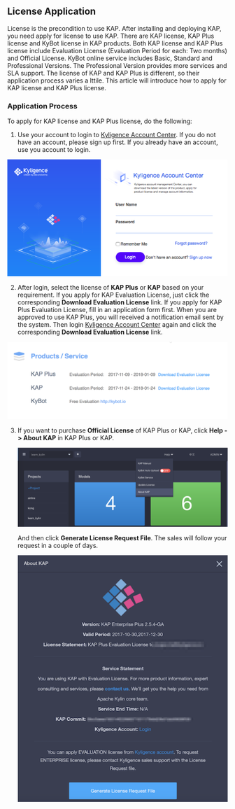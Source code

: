 ## License Application

License is the precondition to use KAP. After installing and deploying KAP, you need apply for license to use KAP. There are KAP license, KAP Plus license and KyBot license in KAP products. Both KAP license and KAP Plus license include Evaluation License (Evaluation Period for each: Two months) and Official License. KyBot online service includes Basic, Standard and Professional Versions. The Professional Version provides more services and SLA support. The license of KAP and KAP Plus is different, so their application process varies a lttile. This article will introduce how to apply for KAP license and KAP Plus license.

### Application Process

To apply for KAP license and KAP Plus license, do the following: 

1. Use your account to login to [Kyligence Account Center](http://account.kyligence.io/). If you do not have an account, please sign up first. If you already have an account, use you account to login.

![Kyligence Account Center](images/license_1.en.png)

2. After login, select the license of **KAP Plus** or **KAP** based on your requirement. If you apply for KAP Evaluation License, just click the corresponding **Download Evaluation License** link. If you apply for KAP Plus Evaluation License, fill in an application form first. When you are approved to use KAP Plus, you will received a notification email sent by the system. Then login  [Kyligence Account Center](http://account.kyligence.io/) again and click the corresponding  **Download Evaluation License** link.

![License Application](images/license_2.en.png)

3. If you want to purchase **Official License** of KAP Plus or KAP, click **Help -> About KAP** in KAP Plus or KAP.    

   ![License Application](images/license_3.en.png)

   And then click **Generate License Request File**. The sales will follow your request in a couple of days.

   ![License Application](images/license_4.en.png)

